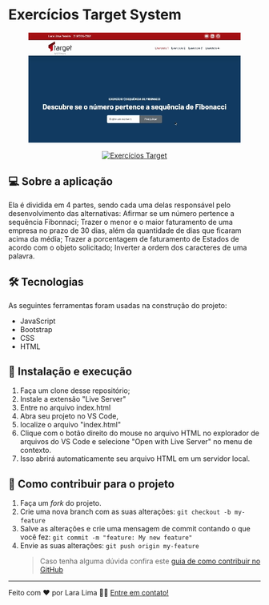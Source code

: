 # Exercícios Target System


<p align="center">
   <img alt="Exercícios Target" src="./img/a.gif">
</p>

<p align="center">
  <a href="https://exercicio-target.vercel.app/" target="_blank">
    <img alt="Exercícios Target" src="https://svgshare.com/i/MKt.svg">
  </a>
</p>

## 💻 Sobre a aplicação

Ela é dividida em 4 partes, sendo cada uma delas responsável pelo desenvolvimento das alternativas: Afirmar se um número pertence a sequência Fibonnaci; Trazer o menor e o maior faturamento de uma empresa no prazo de 30 dias, além da quantidade de dias que ficaram acima da média; Trazer a porcentagem de faturamento de Estados de acordo com o objeto solicitado; Inverter a ordem dos caracteres de uma palavra.

## 🛠 Tecnologias

As seguintes ferramentas foram usadas na construção do projeto:

- JavaScript
- Bootstrap
- CSS
- HTML

## 🚀 Instalação e execução

1. Faça um clone desse repositório;
2. Instale a extensão "Live Server"
3. Entre no arquivo index.html
4. Abra seu projeto no VS Code,
5. localize o arquivo "index.html"
6. Clique com o botão direito do mouse no arquivo HTML no explorador de arquivos do VS Code e selecione "Open with Live Server" no menu de contexto.
7. Isso abrirá automaticamente seu arquivo HTML em um servidor local.

## 🤔 Como contribuir para o projeto

1. Faça um _fork_ do projeto.
2. Crie uma nova branch com as suas alterações: `git checkout -b my-feature`
3. Salve as alterações e crie uma mensagem de commit contando o que você fez: `git commit -m "feature: My new feature"`
4. Envie as suas alterações: `git push origin my-feature`
   > Caso tenha alguma dúvida confira este [guia de como contribuir no GitHub](https://github.com/firstcontributions/first-contributions)

---

Feito com ❤️ por Lara Lima 👋🏽 [Entre em contato!](https://www.linkedin.com/in/lara-lima-pereira-b41585205/)
